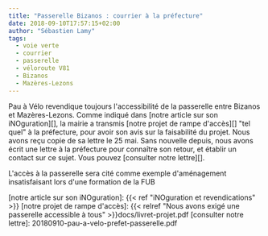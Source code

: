 ```yaml
---
title: "Passerelle Bizanos : courrier à la préfecture"
date: 2018-09-10T17:57:15+02:00
author: "Sébastien Lamy"
tags:
  - voie verte
  - courrier
  - passerelle
  - véloroute V81
  - Bizanos
  - Mazères-Lezons
---
```


Pau à Vélo revendique toujours l'accessibilité de la passerelle entre Bizanos et
Mazères-Lezons. Comme indiqué dans [notre article sur son iNOguration][], la mairie a
transmis [notre projet de rampe d'accès][] "tel quel" à la préfecture, pour avoir
son avis sur la faisabilité du projet. Nous avons reçu copie de sa lettre le 25
mai. Sans nouvelle depuis, nous avons écrit une lettre à la préfecture pour 
connaître son retour, et établir un contact sur ce sujet. Vous pouvez 
[consulter notre lettre][].

L'accès à la passerelle sera cité comme exemple d'aménagement insatisfaisant 
lors d'une formation de la FUB

[notre article sur son iNOguration]: {{< ref "iNOguration et revendications" >}}
[notre projet de rampe d'accès]: {{< relref "Nous avons exigé une passerelle accessible à tous" >}}docs/livret-projet.pdf
[consulter notre lettre]: 20180910-pau-a-velo-prefet-passerelle.pdf

